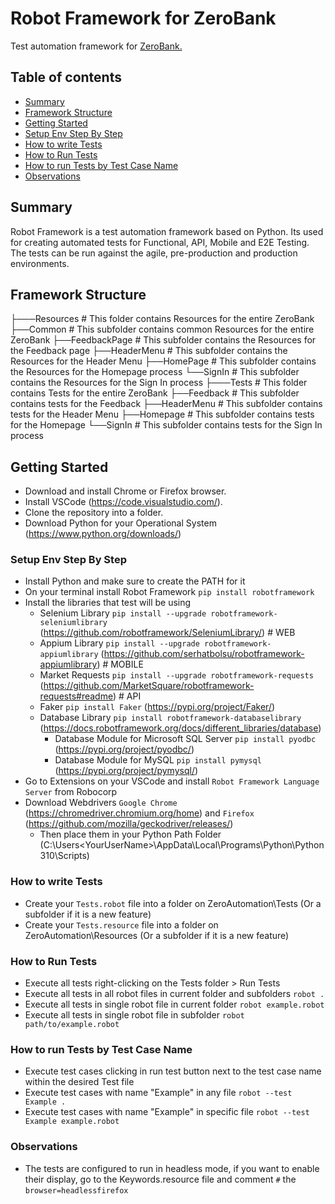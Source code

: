 # Robot Framework for ZeroBank
Test automation framework for [ZeroBank.](http://zero.webappsecurity.com/)

## Table of contents
- [Summary](#summary)
- [Framework Structure](#framework-structure)
- [Getting Started](#getting-started)
- [Setup Env Step By Step](#setup-env-step-by-step)
- [How to write Tests](how-to-write-tests)
- [How to Run Tests](how-to-run-tests)
- [How to run Tests by Test Case Name](how-to-run-tests-by-test-case-name)
- [Observations](observations)

## Summary
Robot Framework is a test automation framework based on Python.
Its used for creating automated tests for Functional, API, Mobile and E2E Testing.
The tests can be run against the agile, pre-production and production environments. 

## Framework Structure
├───Resources                       # This folder contains Resources for the entire ZeroBank
    ├──Common                       # This subfolder contains common Resources for the entire ZeroBank
    ├──FeedbackPage                 # This subfolder contains the Resources for the Feedback page
    ├──HeaderMenu                   # This subfolder contains the Resources for the Header Menu
    ├──HomePage                     # This subfolder contains the Resources for the Homepage process
    └──SignIn                       # This subfolder contains the Resources for the Sign In process
├───Tests                           # This folder contains Tests for the entire ZeroBank
    ├──Feedback                     # This subfolder contains tests for the Feedback
    ├──HeaderMenu                   # This subfolder contains tests for the Header Menu
    ├──Homepage                     # This subfolder contains tests for the Homepage
    └──SignIn                       # This subfolder contains tests for the Sign In process

## Getting Started
- Download and install Chrome or Firefox browser.
- Install VSCode (https://code.visualstudio.com/).
- Clone the repository into a folder.
- Download Python for your Operational System (https://www.python.org/downloads/)

### Setup Env Step By Step
- Install Python and make sure to create the PATH for it
- On your terminal install Robot Framework `pip install robotframework`
- Install the libraries that test will be using
    - Selenium Library `pip install --upgrade robotframework-seleniumlibrary` (https://github.com/robotframework/SeleniumLibrary/) # WEB
    - Appium Library `pip install --upgrade robotframework-appiumlibrary` (https://github.com/serhatbolsu/robotframework-appiumlibrary) # MOBILE
    - Market Requests `pip install --upgrade robotframework-requests` (https://github.com/MarketSquare/robotframework-requests#readme) # API
    - Faker `pip install Faker` (https://pypi.org/project/Faker/)
    - Database Library `pip install robotframework-databaselibrary` (https://docs.robotframework.org/docs/different_libraries/database)
        - Database Module for Microsoft SQL Server `pip install pyodbc` (https://pypi.org/project/pyodbc/)
        - Database Module for MySQL `pip install pymysql` (https://pypi.org/project/pymysql/)
- Go to Extensions on your VSCode and install `Robot Framework Language Server` from Robocorp
- Download Webdrivers `Google Chrome` (https://chromedriver.chromium.org/home) and `Firefox` (https://github.com/mozilla/geckodriver/releases/)
    - Then place them in your Python Path Folder (C:\Users\<YourUserName>\AppData\Local\Programs\Python\Python310\Scripts\)

### How to write Tests
- Create your `Tests.robot` file into a folder on ZeroAutomation\Tests (Or a subfolder if it is a new feature)
- Create your `Tests.resource` file into a folder on ZeroAutomation\Resources (Or a subfolder if it is a new feature)

### How to Run Tests
- Execute all tests right-clicking on the Tests folder > Run Tests
- Execute all tests in all robot files in current folder and subfolders `robot .`
- Execute all tests in single robot file in current folder `robot example.robot`
- Execute all tests in single robot file in subfolder `robot path/to/example.robot`

### How to run Tests by Test Case Name
- Execute test cases clicking in run test button next to the test case name within the desired Test file
- Execute test cases with name "Example" in any file `robot --test Example .`
- Execute test cases with name "Example" in specific file `robot --test Example example.robot`

### Observations
- The tests are configured to run in headless mode, if you want to enable their display, go to the Keywords.resource file and comment `#` the `browser=headlessfirefox`
